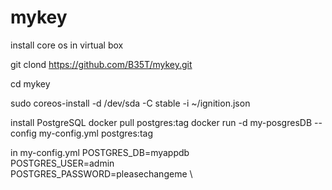 # mykey
install core os in virtual box

git clond https://github.com/B35T/mykey.git

cd mykey

sudo coreos-install -d /dev/sda -C stable -i ~/ignition.json

install PostgreSQL
docker pull postgres:tag
docker run -d my-posgresDB --config my-config.yml postgres:tag

in my-config.yml
POSTGRES_DB=myappdb \
POSTGRES_USER=admin \
POSTGRES_PASSWORD=pleasechangeme \
